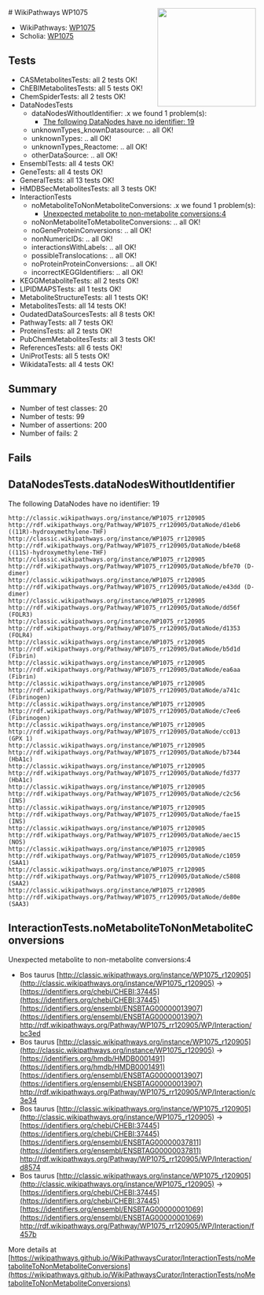 <img style="float: right; width: 200px" src="https://upload.wikimedia.org/wikipedia/commons/thumb/8/83/Wplogo_with_text_500.png/640px-Wplogo_with_text_500.png" />
# WikiPathways WP1075

* WikiPathways: [WP1075](https://wikipathways.org/pathways/WP1075)
* Scholia: [WP1075](https://scholia.toolforge.org/wikipathways/WP1075)
## Tests
* CASMetabolitesTests: all 2 tests OK!
* ChEBIMetabolitesTests: all 5 tests OK!
* ChemSpiderTests: all 2 tests OK!
* DataNodesTests
    * dataNodesWithoutIdentifier: .x we found 1 problem(s):
        * [The following DataNodes have no identifier: 19](#8792c499)
    * unknownTypes_knownDatasource: .. all OK!
    * unknownTypes: .. all OK!
    * unknownTypes_Reactome: .. all OK!
    * otherDataSource: .. all OK!
* EnsemblTests: all 4 tests OK!
* GeneTests: all 4 tests OK!
* GeneralTests: all 13 tests OK!
* HMDBSecMetabolitesTests: all 3 tests OK!
* InteractionTests
    * noMetaboliteToNonMetaboliteConversions: .x we found 1 problem(s):
        * [Unexpected metabolite to non-metabolite conversions:4](#a27bf370)
    * noNonMetaboliteToMetaboliteConversions: .. all OK!
    * noGeneProteinConversions: .. all OK!
    * nonNumericIDs: .. all OK!
    * interactionsWithLabels: .. all OK!
    * possibleTranslocations: .. all OK!
    * noProteinProteinConversions: .. all OK!
    * incorrectKEGGIdentifiers: .. all OK!
* KEGGMetaboliteTests: all 2 tests OK!
* LIPIDMAPSTests: all 1 tests OK!
* MetaboliteStructureTests: all 1 tests OK!
* MetabolitesTests: all 14 tests OK!
* OudatedDataSourcesTests: all 8 tests OK!
* PathwayTests: all 7 tests OK!
* ProteinsTests: all 2 tests OK!
* PubChemMetabolitesTests: all 3 tests OK!
* ReferencesTests: all 6 tests OK!
* UniProtTests: all 5 tests OK!
* WikidataTests: all 4 tests OK!


## Summary

* Number of test classes: 20
* Number of tests: 99
* Number of assertions: 200
* Number of fails: 2

## Fails

<a name="8792c499" />

## DataNodesTests.dataNodesWithoutIdentifier

The following DataNodes have no identifier: 19
```
http://classic.wikipathways.org/instance/WP1075_rr120905 http://rdf.wikipathways.org/Pathway/WP1075_rr120905/DataNode/d1eb6 ((11R)-hydroxymethylene-THF)
http://classic.wikipathways.org/instance/WP1075_rr120905 http://rdf.wikipathways.org/Pathway/WP1075_rr120905/DataNode/b4e68 ((11S)-hydroxymethylene-THF)
http://classic.wikipathways.org/instance/WP1075_rr120905 http://rdf.wikipathways.org/Pathway/WP1075_rr120905/DataNode/bfe70 (D-dimer)
http://classic.wikipathways.org/instance/WP1075_rr120905 http://rdf.wikipathways.org/Pathway/WP1075_rr120905/DataNode/e43dd (D-dimer)
http://classic.wikipathways.org/instance/WP1075_rr120905 http://rdf.wikipathways.org/Pathway/WP1075_rr120905/DataNode/dd56f (FOLR3)
http://classic.wikipathways.org/instance/WP1075_rr120905 http://rdf.wikipathways.org/Pathway/WP1075_rr120905/DataNode/d1353 (FOLR4)
http://classic.wikipathways.org/instance/WP1075_rr120905 http://rdf.wikipathways.org/Pathway/WP1075_rr120905/DataNode/b5d1d (Fibrin)
http://classic.wikipathways.org/instance/WP1075_rr120905 http://rdf.wikipathways.org/Pathway/WP1075_rr120905/DataNode/ea6aa (Fibrin)
http://classic.wikipathways.org/instance/WP1075_rr120905 http://rdf.wikipathways.org/Pathway/WP1075_rr120905/DataNode/a741c (Fibrinogen)
http://classic.wikipathways.org/instance/WP1075_rr120905 http://rdf.wikipathways.org/Pathway/WP1075_rr120905/DataNode/c7ee6 (Fibrinogen)
http://classic.wikipathways.org/instance/WP1075_rr120905 http://rdf.wikipathways.org/Pathway/WP1075_rr120905/DataNode/cc013 (GPX 1)
http://classic.wikipathways.org/instance/WP1075_rr120905 http://rdf.wikipathways.org/Pathway/WP1075_rr120905/DataNode/b7344 (HbA1c)
http://classic.wikipathways.org/instance/WP1075_rr120905 http://rdf.wikipathways.org/Pathway/WP1075_rr120905/DataNode/fd377 (HbA1c)
http://classic.wikipathways.org/instance/WP1075_rr120905 http://rdf.wikipathways.org/Pathway/WP1075_rr120905/DataNode/c2c56 (INS)
http://classic.wikipathways.org/instance/WP1075_rr120905 http://rdf.wikipathways.org/Pathway/WP1075_rr120905/DataNode/fae15 (INS)
http://classic.wikipathways.org/instance/WP1075_rr120905 http://rdf.wikipathways.org/Pathway/WP1075_rr120905/DataNode/aec15 (NOS)
http://classic.wikipathways.org/instance/WP1075_rr120905 http://rdf.wikipathways.org/Pathway/WP1075_rr120905/DataNode/c1059 (SAA1)
http://classic.wikipathways.org/instance/WP1075_rr120905 http://rdf.wikipathways.org/Pathway/WP1075_rr120905/DataNode/c5808 (SAA2)
http://classic.wikipathways.org/instance/WP1075_rr120905 http://rdf.wikipathways.org/Pathway/WP1075_rr120905/DataNode/de80e (SAA3)
```

<a name="a27bf370" />

## InteractionTests.noMetaboliteToNonMetaboliteConversions

Unexpected metabolite to non-metabolite conversions:4

* Bos taurus [http://classic.wikipathways.org/instance/WP1075_r120905](http://classic.wikipathways.org/instance/WP1075_r120905) → [https://identifiers.org/chebi/CHEBI:37445](https://identifiers.org/chebi/CHEBI:37445) [https://identifiers.org/ensembl/ENSBTAG00000013907](https://identifiers.org/ensembl/ENSBTAG00000013907) http://rdf.wikipathways.org/Pathway/WP1075_rr120905/WP/Interaction/bc3ed<br />
* Bos taurus [http://classic.wikipathways.org/instance/WP1075_r120905](http://classic.wikipathways.org/instance/WP1075_r120905) → [https://identifiers.org/hmdb/HMDB0001491](https://identifiers.org/hmdb/HMDB0001491) [https://identifiers.org/ensembl/ENSBTAG00000013907](https://identifiers.org/ensembl/ENSBTAG00000013907) http://rdf.wikipathways.org/Pathway/WP1075_rr120905/WP/Interaction/c3e34<br />
* Bos taurus [http://classic.wikipathways.org/instance/WP1075_r120905](http://classic.wikipathways.org/instance/WP1075_r120905) → [https://identifiers.org/chebi/CHEBI:37445](https://identifiers.org/chebi/CHEBI:37445) [https://identifiers.org/ensembl/ENSBTAG00000037811](https://identifiers.org/ensembl/ENSBTAG00000037811) http://rdf.wikipathways.org/Pathway/WP1075_rr120905/WP/Interaction/d8574<br />
* Bos taurus [http://classic.wikipathways.org/instance/WP1075_r120905](http://classic.wikipathways.org/instance/WP1075_r120905) → [https://identifiers.org/chebi/CHEBI:37445](https://identifiers.org/chebi/CHEBI:37445) [https://identifiers.org/ensembl/ENSBTAG00000001069](https://identifiers.org/ensembl/ENSBTAG00000001069) http://rdf.wikipathways.org/Pathway/WP1075_rr120905/WP/Interaction/f457b<br />


More details at [https://wikipathways.github.io/WikiPathwaysCurator/InteractionTests/noMetaboliteToNonMetaboliteConversions](https://wikipathways.github.io/WikiPathwaysCurator/InteractionTests/noMetaboliteToNonMetaboliteConversions)

